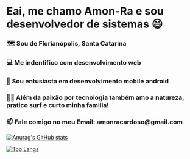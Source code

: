 <h1>Eai, me chamo Amon-Ra e sou desenvolvedor de sistemas 😄</h1>

<h3>🗺️ Sou de Florianópolis, Santa Catarina</h3>
<h3>💻 Me indentifico com desenvolvimento web</h3>
<h3>📱 Sou entusiasta em desenvolvimento mobile android</h3>
<h3>🏄‍♂️ Além da paixão por tecnologia também amo a natureza, pratico surf e curto minha familia!</h3>
<h3>📫  Fale comigo no meu Email: amonracardoso@gmail.com</h3>

[![Anurag's GitHub stats](https://github-readme-stats.vercel.app/api?username=amonradev&theme=tokyonight)](https://github.com/anuraghazra/github-readme-stats)

[![Top Langs](https://github-readme-stats.vercel.app/api/top-langs/?username=amonradev&layout=compact&theme=tokyonight)](https://github.com/anuraghazra/github-readme-stats)
